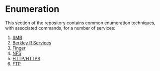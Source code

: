 # Enumeration

This section of the repository contains common enumeration techniques, with associated commands, for a number of services:

1) [SMB](SMB/SMB.md)
2) [Berkley R Services](Berkley-R-Services/BerkeleyR.md)
3) [Finger](Finger/Finger.md)
4) [NFS](NFS/README.md)
5) [HTTP/HTTPS](HTTP-HTTPS/README.md)
6) [FTP](FTP/FTP.md)
